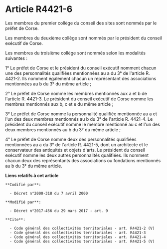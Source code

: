 # Article R4421-6

Les membres du premier collège du conseil des sites sont nommés par le préfet de Corse.

Les membres du deuxième collège sont nommés par le président du conseil exécutif de Corse.

Les membres du troisième collège sont nommés selon les modalités suivantes :

1° Le préfet de Corse et le président du conseil exécutif nomment chacun une des personnalités qualifiées mentionnées au a du
3° de l'article R. 4421-2. Ils nomment également chacun un représentant des associations mentionnées au b du 3° du même
article ;

2° Le préfet de Corse nomme les membres mentionnés aux a et b de l'article R. 4421-3. Le président du conseil exécutif de
Corse nomme les membres mentionnés aux b, c et e du même article ;

3° Le préfet de Corse nomme la personnalité qualifiée mentionnée au a et l'un des deux membres mentionnés au b du 3° de
l'article R. 4421-4. Le président du conseil exécutif nomme le membre mentionné au c et l'un des deux membres mentionnés au b
du 3° du même article ;

4° Le préfet de Corse nomme deux des personnalités qualifiées mentionnées au a du 3° de l'article R. 4421-5, dont un
architecte et le conservateur des antiquités et objets d'arts. Le président du conseil exécutif nomme les deux autres
personnalités qualifiées. Ils nomment chacun deux des représentants des associations ou fondations mentionnés au b du 3° du
même article.

**Liens relatifs à cet article**

	**Codifié par**:

	  - Décret n°2000-318 du 7 avril 2000

	**Modifié par**:

	  - Décret n°2017-456 du 29 mars 2017 - art. 9

	**Cite**:

	  - Code général des collectivités territoriales - art. R4421-2 (V)
	  - Code général des collectivités territoriales - art. R4421-3
	  - Code général des collectivités territoriales - art. R4421-4
	  - Code général des collectivités territoriales - art. R4421-5 (V)
